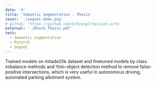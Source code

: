 ```yaml
---
date: '4'
title: 'Semantic Segmentation - Thesis'
cover: './segnet-demo.png'
# github: 'https://github.com/bchiang7/halcyon-site'
external: './Btech_Thesis.pdf'
tech:
  - Semantic segmentation
  - Pytorch
  - Segnet
---
```


Trained models on mitade20k dataset and finetuned models by class imbalance methods and Yolo-object detection method to remove false-positive intersections, which is very useful in autonomous driving, automated parking allotment system.

